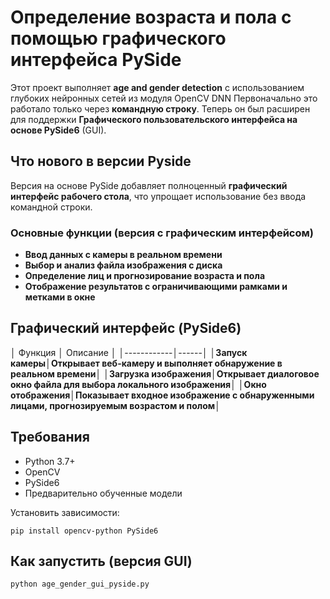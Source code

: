 # Определение возраста и пола с помощью графического интерфейса PySide

Этот проект выполняет **age and gender detection** с использованием глубоких нейронных сетей из модуля OpenCV DNN
Первоначально это работало только через **командную строку**. Теперь он был расширен для поддержки **Графического пользовательского интерфейса на основе PySide6** (GUI).

## Что нового в версии Pyside

Версия на основе PySide добавляет полноценный **графический интерфейс рабочего стола**, что упрощает использование без ввода командной строки.

### Основные функции (версия с графическим интерфейсом)

- **Ввод данных с камеры в реальном времени**
- **Выбор и анализ файла изображения с диска**
- **Определение лиц и прогнозирование возраста и пола**
- **Отображение результатов с ограничивающими рамками и метками в окне**

## Графический интерфейс (PySide6)

│ Функция │ Описание │
│------------│------│
│**Запуск камеры**│**Открывает веб-камеру и выполняет обнаружение в реальном времени**│
│**Загрузка изображения**│**Открывает диалоговое окно файла для выбора локального изображения**│
│**Окно отображения**│**Показывает входное изображение с обнаруженными лицами, прогнозируемым возрастом и полом**│

## Требования

- Python 3.7+
- OpenCV
- PySide6
- Предварительно обученные модели

Установить зависимости:

```pip install opencv-python PySide6```

## Как запустить (версия GUI)

```python age_gender_gui_pyside.py```
